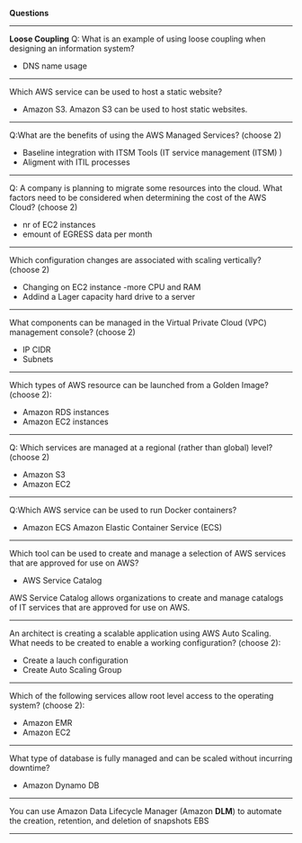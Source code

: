 **Questions**

***
**Loose Coupling**
Q: 
What is an example of using loose coupling when designing an information system?

- DNS name usage


***
Which AWS service can be used to host a static website?

- Amazon S3. Amazon S3 can be used to host static websites.
***

Q:What are the benefits of using the AWS Managed Services? (choose 2)

- Baseline integration with ITSM Tools (IT service management (ITSM) )
- Aligment with ITIL processes
***
Q:
A company is planning to migrate some resources into the cloud. What factors need to be considered when determining the cost of the AWS Cloud? (choose 2)
- nr of EC2 instances
- emount of EGRESS data per month

***
Which configuration changes are associated with scaling vertically? (choose 2)
- Changing on EC2 instance -more CPU and RAM
- Addind a Lager capacity hard drive to a server
***
What components can be managed in the Virtual Private Cloud (VPC) management console? (choose 2)
- IP CIDR
- Subnets
***
Which types of AWS resource can be launched from a Golden Image? (choose 2):
- Amazon RDS instances
- Amazon EC2 instances

***
Q: Which services are managed at a regional (rather than global) level? (choose 2)
- Amazon S3
- Amazon EC2

***
Q:Which AWS service can be used to run Docker containers?
- Amazon ECS Amazon Elastic Container Service (ECS) 

***
Which tool can be used to create and manage a selection of AWS services that are approved for use on AWS?
- AWS Service Catalog

AWS Service Catalog allows organizations to create and manage catalogs of IT services that are approved for use on AWS. 

***
An architect is creating a scalable application using AWS Auto Scaling. What needs to be created to enable a working configuration? (choose 2):
- Create a lauch configuration
- Create Auto Scaling Group

***
Which of the following services allow root level access to the operating system? (choose 2):
- Amazon EMR
- Amazon EC2

***
What type of database is fully managed and can be scaled without incurring downtime?

- Amazon Dynamo DB

***
You can use Amazon Data Lifecycle Manager (Amazon **DLM**) to automate the creation, retention,
and deletion of snapshots EBS

***


